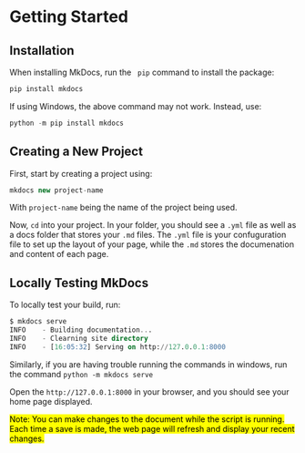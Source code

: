 # Getting Started


## Installation 
When installing MkDocs, run the `
pip` command to install the package:

``` sql
pip install mkdocs 
```
If using Windows, the above command may not work. Instead, use:

``` sql 
python -m pip install mkdocs
```


## Creating a New Project

First, start by creating a project using:

``` sql
mkdocs new project-name
```

With `project-name` being the name of the project being used. 

Now, `cd` into your project. In your folder, you should see a `.yml` file as well as a docs folder that stores your `.md` files. The `.yml` file is your confuguration file to set up the layout of your page, while the `.md` stores the documenation and content of each page. 


## Locally Testing MkDocs
To locally test your build, run:

``` sql
$ mkdocs serve
INFO    - Building documentation...
INFO    - Clearning site directory
INFO    - [16:05:32] Serving on http://127.0.0.1:8000
```

Similarly, if you are having trouble running the commands in windows, run the command `python -m mkdocs serve`

Open the `http://127.0.0.1:8000` in your browser, and you should see your home page displayed.

<mark>
Note:
You can make changes to the document while the script is running. Each time a save is made, the web page will refresh and display your recent changes.
</mark>


